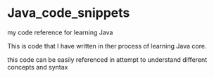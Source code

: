 # Java_code_snippets
my code reference for learning Java 


This is code that I have written in ther process of learning Java core. 

this code can be easily referenced in attempt to understand different concepts and syntax
